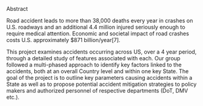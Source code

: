 Abstract

Road accident leads to more than 38,000 deaths every year in crashes on U.S. roadways and an additional 4.4 million injured seriously enough to require medical attention. Economic and societal impact of road crashes costs U.S. approximately $871 billion/year[7].

This project examines accidents occurring across US, over a 4 year period, through a detailed study of features associated with each. Our group followed a multi-phased approach to identify key factors linked to the accidents, both at an overall Country level and within one key State. The goal of the project is to outline key parameters causing accidents within a State as well as to propose potential accident mitigation strategies to policy makers and authorized personnel of respective departments (DoT, DMV etc.).
